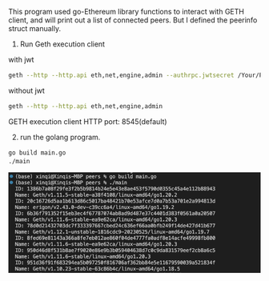 This program used go-Ethereum library functions to interact with GETH client, and will print out a list of connected peers. 
But I defined the peerinfo struct manually. 
1. Run Geth execution client

 with jwt
   ```bash
   geth --http --http.api eth,net,engine,admin --authrpc.jwtsecret /Your/Path/to/jwt.hex
   ```
 without jwt 
   ```bash
   geth --http --http.api eth,net,engine,admin 
   ```
GETH execution client HTTP port: 8545(default)

2. run the golang program.
```bash
go build main.go
./main
```
![Output](https://github.com/0xJungleMonkey/ETH/blob/ccfd5a0f09bf5a21dd3780149fb6f134c817871c/output.png)

